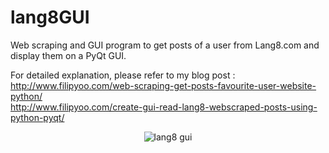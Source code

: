 # lang8GUI

Web scraping and GUI program to get posts of a user from Lang8.com and display them on a PyQt GUI.

For detailed explanation, please refer to my blog post :  
http://www.filipyoo.com/web-scraping-get-posts-favourite-user-website-python/  
http://www.filipyoo.com/create-gui-read-lang8-webscraped-posts-using-python-pyqt/  

<p align="center">
  <img src="http://www.filipyoo.com/images_uploaded/2016/12/04/lang8_004_RoaMeGE.png" alt="lang8 gui"/>
</p>
